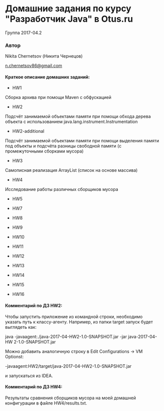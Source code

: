 # Домашние задания по курсу "Разработчик Java" в Otus.ru

Группа 2017-04.2

### Автор 
Nikita Chernetsov (Никита Чернецов)

n.chernetsov86@gmail.com

#### Краткое описание домашних заданий:

* HW1

Сборка архива при помощи Maven с обфускацией

* HW2

Подсчёт занимаемой объектами памяти при помощи обхода дерева объекта
с использованием java.lang.instrument.Instrumentation

* HW2-additional

Подсчёт занимаемой объектами памяти при помощи выделения памяти под объекты
и подсчёта разницы свободной памяти (с промежуточными сборками мусора)

* HW3

Самописная реализация ArrayList (список на основе массива)

* HW4

Исследование работы различных сборщиков мусора

* HW5

* HW7

* HW8

* HW9

* HW10

* HW11

* HW12

* HW13

* HW14

* HW15

* HW16


#### Комментарий по ДЗ HW2:

Чтобы запустить приложение из командной строки, необходимо указать путь к классу-агенту.
Например, из папки target запуск будет выглядеть как:

java -javaagent:./java-2017-04-HW2-1.0-SNAPSHOT.jar -jar java-2017-04-HW
2-1.0-SNAPSHOT.jar 

Можно добавить аналогичную строку в Edit Configurations -> VM Optionst:

-javaagent:HW2/target/java-2017-04-HW2-1.0-SNAPSHOT.jar

и запускаться из IDEA.

#### Комментарий по ДЗ HW4:

Результаты сравнения сборщиков мусора на моей домашней конфигурации в файле
HW4/results.txt.
